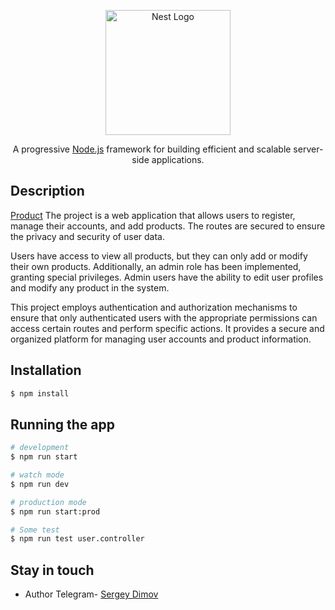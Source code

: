 <p align="center">
  <a href="http://nestjs.com/" target="blank"><img src="https://nestjs.com/img/logo-small.svg" width="200" alt="Nest Logo" /></a>
</p>

[circleci-image]: https://img.shields.io/circleci/build/github/nestjs/nest/master?token=abc123def456
[circleci-url]: https://circleci.com/gh/nestjs/nest

  <p align="center">A progressive <a href="http://nodejs.org" target="_blank">Node.js</a> framework for building efficient and scalable server-side applications.</p>
  <!--[![Backers on Open Collective](https://opencollective.com/nest/backers/badge.svg)](https://opencollective.com/nest#backer)
  [![Sponsors on Open Collective](https://opencollective.com/nest/sponsors/badge.svg)](https://opencollective.com/nest#sponsor)-->

## Description

[Product](http://ec2-18-184-163-37.eu-central-1.compute.amazonaws.com:3000/api) The project is a web application that allows users to register, manage their accounts, and add products. The routes are secured to ensure the privacy and security of user data.

Users have access to view all products, but they can only add or modify their own products. Additionally, an admin role has been implemented, granting special privileges. Admin users have the ability to edit user profiles and modify any product in the system.

This project employs authentication and authorization mechanisms to ensure that only authenticated users with the appropriate permissions can access certain routes and perform specific actions. It provides a secure and organized platform for managing user accounts and product information.

## Installation

```bash
$ npm install
```

## Running the app

```bash
# development
$ npm run start

# watch mode
$ npm run dev

# production mode
$ npm run start:prod

# Some test 
$ npm run test user.controller

```
## Stay in touch

- Author Telegram- [Sergey Dimov](https://t.me/Serghi08)
